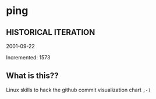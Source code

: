 # ping

## HISTORICAL ITERATION
2001-09-22

Incremented: 1573

## What is this?? 
Linux skills to hack the github commit visualization chart `;-)`
